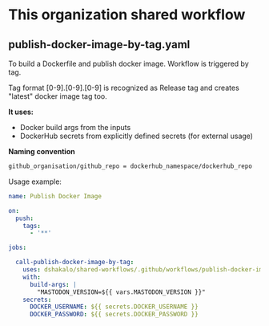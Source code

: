 # This organization shared workflow

## publish-docker-image-by-tag.yaml
To build a Dockerfile and publish docker image. Workflow is triggered by tag.

Tag format [0-9].[0-9].[0-9] is recognized as Release tag and creates "latest" docker image tag too.

**It uses:** 
- Docker build args from the inputs
- DockerHub secrets from explicitly defined secrets (for external usage)

**Naming convention**
```bash
github_organisation/github_repo = dockerhub_namespace/dockerhub_repo
```


Usage example:

```yaml
name: Publish Docker Image

on:
  push:
    tags:
      - '**'

jobs:

  call-publish-docker-image-by-tag:
    uses: dshakalo/shared-workflows/.github/workflows/publish-docker-image-by-tag.yaml@main
    with:
      build-args: | 
        "MASTODON_VERSION=${{ vars.MASTODON_VERSION }}"
    secrets:
      DOCKER_USERNAME: ${{ secrets.DOCKER_USERNAME }}
      DOCKER_PASSWORD: ${{ secrets.DOCKER_PASSWORD }}
```

